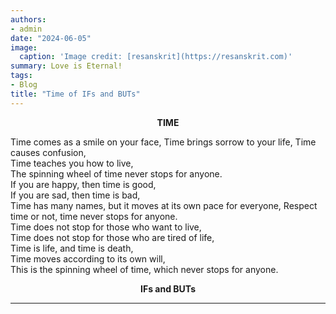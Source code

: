 ```yaml
---
authors:
- admin
date: "2024-06-05"
image:
  caption: 'Image credit: [resanskrit](https://resanskrit.com)'
summary: Love is Eternal!
tags:
- Blog
title: "Time of IFs and BUTs"
---
```

<p align="center"><b>TIME</b></p>
Time comes as a smile on your face, Time brings sorrow to your life, Time causes confusion,<br />
Time teaches you how to live,<br />
The spinning wheel of time never stops for anyone.<br />
If you are happy, then time is good,<br />
If you are sad, then time is bad,<br />
Time has many names, but it moves at its own pace for everyone, Respect time or not, time never stops for anyone.<br />
Time does not stop for those who want to live,<br />
Time does not stop for those who are tired of life,<br />
Time is life, and time is death,<br />
Time moves according to its own will,<br />
This is the spinning wheel of time, which never stops for anyone.
<p align="center"><b>IFs and BUTs</b></p>

---


